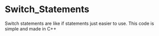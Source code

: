 # Switch_Statements

Switch statements are like if statements just easier to use. This code is simple and made in C++
